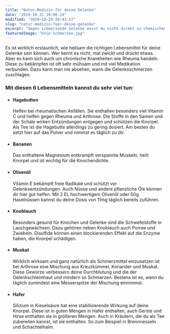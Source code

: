 ```yaml
---
title: "Natur-Medizin für deine Gelenke"
date: "2019-10-31 10:06:14"
modified: "2019-10-29 20:43:57"
slug: "natur-medizin-fuer-deine-gelenke"
excerpt: "Gegen schmerzende Gelenke musst du nicht direkt zu chemischen Medikamenten greifen. Auch die Natur bietet eine Vielzahl an Möglichkeiten hier Abhilfe zu schaffen. "
featuredImage: "Knie-Schmerzen.jpg"
---
```


Es ist wirklich erstaunlich, wie heilsam die richtigen Lebensmittel für deine Gelenke sein können. Wer kennt es nicht, mal zwickt und drückt etwas. Aber es kann sich auch um chronische Krankheiten wie Rheuma handeln. Diese zu bekämpfen ist oft sehr mühsam und mit viel Medikation verbunden. Dazu kann man nie absehen, wann die Gelenksschmerzen zuschlagen.

### Mit diesen 6 Lebensmitteln kannst du sehr viel tun:

*   #### Hagebutten
    
    Helfen bei rheumatischen Anfällen. Sie enthalten besonders viel Vitamin C und helfen gegen Rheuma und Arthrose. Die Stoffe in den Samen und der Schale wirken Entzündungen entgegen und schützen die Knorpel. Als Tee ist die Hagebutte allerdings zu gering dosiert. Am besten du setzt hier auf das Pulver und nimmst es täglich zu dir.
*   #### Bananen
    
    Das enthaltene Magnesium entkrampft verspannte Muskeln, heilt Knorpel und ist wichtig für die Knochendichte.
*   #### Olivenöl
    
    Vitamin E bekämpft freie Radikale und schützt vor Gelenksentzündungen. Auch Nüsse und andere pflanzliche Öle können dir hier gut helfen. Mit 2 EL hochwertigem Olivenöl oder 50g Haselnüssen kannst du deine Dosis von 11mg täglich bereits zuführen.
*   #### Knoblauch
    
    Besonders gesund für Knochen und Gelenke sind die Schwefelstoffe in Lauchgewächsen. Dazu gehören neben Knoblauch auch Porree und Zwiebeln. Disulfide können einen blockierenden Effekt auf die Enzyme haben, die Knorpel schädigen.
*   #### Muskat
    
    Wirklich wirksam und ganz natürlich als Schmerzmittel einzusetzen ist bei Arthrose eine Mischung aus Kreuzkümmel, Koriander und Muskat. Diese Gewürze verbessern deine Durchblutung und die der Gelenkschleimhaut und mindern so Schmerzen. Bestens ist es, wenn du täglich zumindest eine Messerspitze der Mischung einnimmst.
*   #### Hafer
    
    Silizium in Kieselsäure hat eine stabilisierende Wirkung auf deine Knorpel. Diese ist in guten Mengen in Hafer enthalten, auch Gerste und Hirse enthalten sie in größeren Mengen. Auch in Kräutern, die du als Tee zubereiten kannst, ist sie enthalten. So zum Beispiel in Brennnesseln und Schachtelhalm.